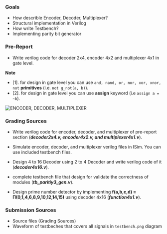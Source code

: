 ### Goals

- How describle Encoder, Decoder, Multiplexer?
- Structural implementation in Verilog
- How write Testbench?
- Implementing parity bit generator 

### Pre-Report
* Write verilog code for decoder 2x4, encoder 4x2 and multiplexer 4x1 in gate level.

**Note**
* [1]. for design in gate level you can use `and, nand, or, nor, xor, xnor, not` **primitives** (i.e. `not g_not(a, b)`).
* [2]. for design in gate level you can use **assign** keyword (i.e `assign a = ~b`).


![ENCODER, DECODER, MULTIPLEXER](./raw/components.svg)

### Grading Sources

* Write verilog code for encoder, decoder, and multiplexer of pre-report section (***decoder2x4.v, encoder4x2.v, and multiplexer4x1.v***).

* Simulate encoder, decoder, and multiplexer verilog files in ISim. You can use included testbench files.

* Design 4 to 16 Decoder using 2 to 4 Decoder and write verilog code of it (***decoder4x16.v***).


* complete  testbench file that design for validate the correctness of modules (***tb_paritiy3_gen.v***).

* Design prime number detector by implementing **f(a,b,c,d) = &#928;(0,1,4,6,8,9,10,12,14,15)** using decoder 4x16 (***function4x1.v***).

### Submission Sources
* Source files (Grading Sources)
* Waveform of testbeches that covers all signals in `testbench.png` diagram
